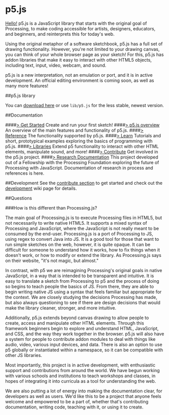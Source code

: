 p5.js
=====

[Hello!](http://hello.p5js.org/) p5.js is a JavaScript library that starts with the original goal of Processing, to make coding accessible for artists, designers, educators, and beginners, and reinterprets this for today's web.

Using the original metaphor of a software sketchbook, p5.js has a full set of drawing functionality. However, you're not limited to your drawing canvas, you can think of your whole browser page as your sketch! For this, p5.js has addon libraries that make it easy to interact with other HTML5 objects, including text, input, video, webcam, and sound.

p5.js is a new interpretation, not an emulation or port, and it is in active development. An official editing environment is coming soon, as well as many more features!

##p5.js library

You can [download here](http://p5js.org/get-started) or use `lib/p5.js` for the less stable, newest version.

##Documentation

####[> Get Started](http://p5js.org/get-started)
Create and run your first sketch!
####[> p5.js overview](https://github.com/lmccart/p5.js/wiki/p5.js-overview)
An overview of the main features and functionality of p5.js.
####[> Reference](http://p5js.org/reference)
The functionality supported by p5.js.
####[> Learn](http://p5js.org/learn)
Tutorials and short, prototypical examples exploring the basics of programming with p5.js.
####[> Libraries](http://p5js.org/libraries)
Extend p5 functionality to interact with other HTML elements, manipulate sound, and more!
####[> Contribute](http://p5js.org/contribute)
Get involved in the p5.js project.
####[> Research Documentation](https://github.com/lmccart/p5.js/wiki/Research-Documentation)
This project developed out of a Fellowship with the Processing Foundation exploring the future of Processing with JavaScript. Documentation of research in process and references is here.



##Development
See the [contribute section](http://p5js.org/contribute) to get started and check out the [development](https://github.com/lmccart/p5.js/wiki/Development) wiki page for details.


##Questions

###How is this different than Processing.js?

The main goal of Processing.js is to execute Processing files in HTML5, but not necessarily to write native HTML5. It supports a mixed syntax of Processing and JavaScript, where the JavaScript is not really meant to be consumed by the end-user. Processing.js is a port of Processing to JS, using regex to convert Java into JS. It is a good tool for those that want to run simple sketches on the web, however, it is quite opaque. It can be difficult for someone to understand how it works, how to fix things when it doesn't work, or how to modify or extend the library. As Processing.js says on their website, "it's not magic, but almost."

In contrast, with p5 we are reimagining Processing's original goals in native JavaScript, in a way that is intended to be transparent and intuitive. It is easy to translate a sketch from Processing to p5 and the process of doing so begins to teach people the basics of JS. From there, they are able to begin writing native JS using a syntax that feels familiar but appropriate for the context. We are closely studying the decisions Processing has made, but also always questioning to see if there are design decisions that would make the library cleaner, stronger, and more intuitive. 

Additionally, p5.js extends beyond canvas drawing to allow people to create, access and manipulate other HTML elements. Through this framework beginners begin to explore and understand HTML, JavaScript, and CSS, and the way they work together in the browser. p5.js will also have a system for people to contribute addon modules to deal with things like audio, video, various input devices, and data. There is also an option to use p5 globally or instantiated within a namespace, so it can be compatible with other JS libraries. 

Most importantly, this project is in active development, with enthusiastic support and contributions from around the world. We have begun working with various schools and institutions to teach workshops and classes, in hopes of integrating it into curricula as a tool for understanding the web.

We are also putting a lot of energy into making the documentation clear, for developers as well as users. We'd like this to be a project that anyone feels welcome and empowered to be a part of, whether that's contributing documentation, writing code, teaching with it, or using it to create.
